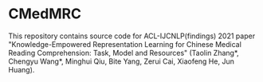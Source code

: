 # CMedMRC
This repository contains source code for ACL-IJCNLP(findings) 2021 paper "Knowledge-Empowered Representation Learning for Chinese Medical Reading Comprehension: Task, Model and Resources" (Taolin Zhang*, Chengyu Wang*, Minghui Qiu, Bite Yang, Zerui Cai, Xiaofeng He, Jun Huang).
